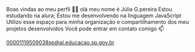 Boas vindas ao meu perfil 💙💙
olá 
meu nome é Júlia G.pereira 
Estou estudando na alura;
Estou me desenvolvendo na linguagem JavaScript
Utilizo esse espaço para minha organização e compartilhamento dos meu projetos desenvolvidos
Você pode entrar em contato comigo 📫

00001119509038sp@al.educacao.sp.gov.br
